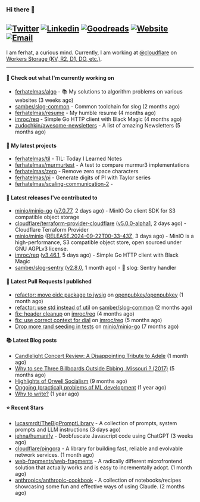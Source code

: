 ### Hi there 👋
[![Twitter](https://img.shields.io/twitter/follow/ferhatelmas_?label=Twitter&style=social)](https://twitter.com/ferhatelmas_)
[![Linkedin](https://img.shields.io/badge/LinkedIn--_.svg?style=social&logo=linkedin)](https://www.linkedin.com/in/ferhatelmas/)
[![Goodreads](https://img.shields.io/badge/goodreads--_.svg?style=social&logo=goodreads)](https://www.goodreads.com/user/show/24238914-ferhat-elmas/)
[![Website](https://img.shields.io/badge/website--_.svg?style=social&logo=rss)](https://ferhatelmas.com/)
[![Email](https://img.shields.io/badge/email--_.svg?logo=Gmail&style=social)](mailto:elmas.ferhat@gmail.com)
-----------

I am ferhat, a curious mind.
Currently, I am working at [@cloudflare](https://github.com/cloudflare) on [Workers Storage (KV, R2, D1, DO, etc.)](https://developers.cloudflare.com/products/?product-group=Storage).







-----------
#### 👷 Check out what I'm currently working on

- [ferhatelmas/algo](https://github.com/ferhatelmas/algo) - :books: My solutions to algorithm problems on various websites (3 weeks ago)
- [samber/slog-common](https://github.com/samber/slog-common) - Common toolchain for slog (2 months ago)
- [ferhatelmas/resume](https://github.com/ferhatelmas/resume) - My humble resume (4 months ago)
- [imroc/req](https://github.com/imroc/req) - Simple Go HTTP client with Black Magic (4 months ago)
- [zudochkin/awesome-newsletters](https://github.com/zudochkin/awesome-newsletters) - A list of amazing Newsletters (5 months ago)

#### 🌱 My latest projects

- [ferhatelmas/til](https://github.com/ferhatelmas/til) - TIL: Today I Learned Notes
- [ferhatelmas/murmurtest](https://github.com/ferhatelmas/murmurtest) - A test to compare murmur3 implementations
- [ferhatelmas/zero](https://github.com/ferhatelmas/zero) - Remove zero space characters
- [ferhatelmas/pi](https://github.com/ferhatelmas/pi) - Generate digits of PI with Taylor series
- [ferhatelmas/scaling-communication-2](https://github.com/ferhatelmas/scaling-communication-2) - 

#### 🚀 Latest releases I've contributed to

- [minio/minio-go](https://github.com/minio/minio-go) ([v7.0.77](https://github.com/minio/minio-go/releases/tag/v7.0.77), 2 days ago) - MinIO Go client SDK for S3 compatible object storage
- [cloudflare/terraform-provider-cloudflare](https://github.com/cloudflare/terraform-provider-cloudflare) ([v5.0.0-alpha1](https://github.com/cloudflare/terraform-provider-cloudflare/releases/tag/v5.0.0-alpha1), 2 days ago) - Cloudflare Terraform Provider
- [minio/minio](https://github.com/minio/minio) ([RELEASE.2024-09-22T00-33-43Z](https://github.com/minio/minio/releases/tag/RELEASE.2024-09-22T00-33-43Z), 3 days ago) - MinIO is a high-performance, S3 compatible object store, open sourced under GNU AGPLv3 license.
- [imroc/req](https://github.com/imroc/req) ([v3.46.1](https://github.com/imroc/req/releases/tag/v3.46.1), 5 days ago) - Simple Go HTTP client with Black Magic
- [samber/slog-sentry](https://github.com/samber/slog-sentry) ([v2.8.0](https://github.com/samber/slog-sentry/releases/tag/v2.8.0), 1 month ago) - 🚨 slog: Sentry handler

#### 🔨 Latest Pull Requests I published

- [refactor: move oidc package to jwsig](https://github.com/openpubkey/openpubkey/pull/211) on [openpubkey/openpubkey](https://github.com/openpubkey/openpubkey) (1 month ago)
- [refactor: use std instead of util](https://github.com/samber/slog-common/pull/7) on [samber/slog-common](https://github.com/samber/slog-common) (2 months ago)
- [fix: header cleanup](https://github.com/imroc/req/pull/355) on [imroc/req](https://github.com/imroc/req) (4 months ago)
- [fix: use correct context for dial](https://github.com/imroc/req/pull/341) on [imroc/req](https://github.com/imroc/req) (5 months ago)
- [Drop more rand seeding in tests](https://github.com/minio/minio-go/pull/1942) on [minio/minio-go](https://github.com/minio/minio-go) (7 months ago)

#### 📚 Latest Blog posts

- [Candlelight Concert Review: A Disappointing Tribute to Adele](https://ferhatelmas.com/candlelight-concert-review-a-disappointing-tribute-to-adele) (1 month ago)
- [Why to see Three Billboards Outside Ebbing, Missouri ? (2017)](https://ferhatelmas.com/why-to-see-three-billboards-outside-ebbing-missouri-2017) (5 months ago)
- [Highlights of Orwell Socialism](https://ferhatelmas.com/highlights-of-orwell-socialism) (9 months ago)
- [Ongoing (practical) problems of ML development](https://ferhatelmas.com/ongoing-practical-problems-of-ml-development) (1 year ago)
- [Why to write?](https://ferhatelmas.com/why-to-write) (1 year ago)

#### ⭐ Recent Stars

- [lucasmrdt/TheBigPromptLibrary](https://github.com/lucasmrdt/TheBigPromptLibrary) - A collection of prompts, system prompts and LLM instructions (3 days ago)
- [jehna/humanify](https://github.com/jehna/humanify) - Deobfuscate Javascript code using ChatGPT (3 weeks ago)
- [cloudflare/pingora](https://github.com/cloudflare/pingora) - A library for building fast, reliable and evolvable network services. (1 month ago)
- [web-fragments/web-fragments](https://github.com/web-fragments/web-fragments) - A radically different microfrontend solution that actually works and is easy to incrementally adopt. (1 month ago)
- [anthropics/anthropic-cookbook](https://github.com/anthropics/anthropic-cookbook) - A collection of notebooks/recipes showcasing some fun and effective ways of using Claude. (2 months ago)

